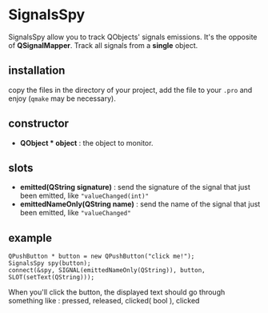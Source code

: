 # SignalsSpy

 SignalsSpy allow you to track QObjects' signals emissions. It's the opposite of __QSignalMapper__. Track all signals from a __single__ object.

## installation

 copy the files in the directory of your project, add the file to your `.pro` and enjoy (`qmake` may be necessary).

## constructor

 - __QObject * object__ : the object to monitor.

## slots

 - __emitted(QString signature)__ : send the signature of the signal that just been emitted, like `"valueChanged(int)"`
 - __emittedNameOnly(QString name)__ : send the name of the signal that just been emitted, like `"valueChanged"`

## example

    QPushButton * button = new QPushButton("click me!");
	SignalsSpy spy(button);
	connect(&spy, SIGNAL(emittedNameOnly(QString)), button, SLOT(setText(QString)));

 When you'll click the button, the displayed text should go through something like : pressed, released, clicked( bool ), clicked
